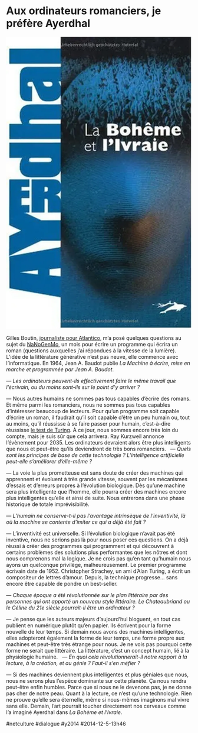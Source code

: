 # Aux ordinateurs romanciers, je préfère Ayerdhal

![](_i/ayerdhal.webp)

Gilles Boutin, [journaliste pour Atlantico](http://www.atlantico.fr/decryptage/balzac-xxieme-siecle-sera-t-logiciel-desormais-ordinateurs-ecrivent-romans-et-ne-ferons-bientot-plus-difference-thierry-crouzet-1889302.html), m’a posé quelques questions au sujet du [NaNoGenMo](https://github.com/dariusk/NaNoGenMo), un mois pour écrire un programme qui écrira un roman (questions auxquelles j’ai répondues à la vitesse de la lumière). L’idée de la littérature générative n’est pas neuve, elle commence avec l’informatique. En 1964, Jean A. Baudot publie *La Machine à écrire, mise en marche et programmée par Jean A. Baudot*.

— *Les ordinateurs peuvent-ils effectivement faire le même travail que l’écrivain, ou du moins sont-ils sur le point d’y arriver ?*

— Nous autres humains ne sommes pas tous capables d’écrire des romans. Et même parmi les romanciers, nous ne sommes pas tous capables d’intéresser beaucoup de lecteurs. Pour qu’un programme soit capable d’écrire un roman, il faudrait qu’il soit capable d’être un peu humain ou, tout au moins, qu’il réussisse à se faire passer pour humain, c’est-à-dire réussisse [le test de Turing](http://fr.wikipedia.org/wiki/Test_de_Turing). À ce jour, nous sommes encore très loin du compte, mais je suis sûr que cela arrivera. Ray Kurzweil annonce l’évènement pour 2035. Les ordinateurs devraient alors être plus intelligents que nous et peut-être qu’ils deviendront de très bons romanciers.
 
— *Quels sont les principes de base de cette technologie ? L’intelligence artificielle peut-elle s’améliorer d’elle-même ?*

— La voie la plus prometteuse est sans doute de créer des machines qui apprennent et évoluent à très grande vitesse, souvent par les mécanismes d’essais et d’erreurs propres à l’évolution biologique. Dès qu’une machine sera plus intelligente que l’homme, elle pourra créer des machines encore plus intelligentes qu’elle et ainsi de suite. Nous entrerons dans une phase historique de totale imprévisibilité.

— *L’humain ne conserve-t-il pas l’avantage intrinsèque de l’inventivité, là où la machine se contente d’imiter ce qui a déjà été fait ?*

— L’inventivité est universelle. Si l’évolution biologique n’avait pas été inventive, nous ne serions pas là pour nous poser ces questions. On a déjà réussi à créer des programmes qui programment et qui découvrent à certains problèmes des solutions plus performantes que les nôtres et dont nous comprenons mal la logique. Je ne crois pas qu’en tant qu’humain nous ayons un quelconque privilège, malheureusement. Le premier programme écrivain date de 1952. Christopher Strachey, un ami d’Alan Turing, a écrit un compositeur de lettres d’amour. Depuis, la technique progresse… sans encore être capable de pondre un best-seller.

— *Chaque époque a été révolutionnée sur le plan littéraire par des personnes qui ont apporté un nouveau style littéraire. Le Chateaubriand ou le Céline du 21e siècle pourrait-il être un ordinateur ?*

— Je pense que les auteurs majeurs d’aujourd’hui bloguent, en tout cas publient en numérique plutôt qu’en papier. Ils écrivent pour la forme nouvelle de leur temps. Si demain nous avons des machines intelligentes, elles adopteront également la forme de leur temps, une forme propre aux machines et peut-être très étrange pour nous. Je ne vois pas pourquoi cette forme ne serait que littéraire. La littérature, c’est un concept humain, lié à la physiologie humaine.
 
— *En quoi cela révolutionnerait-il notre rapport à la lecture, à la création, et au génie ? Faut-il s’en méfier ?*

— Si des machines deviennent plus intelligentes et plus géniales que nous, nous ne serons plus l’espèce dominante sur cette planète. Ça nous rendra peut-être enfin humbles. Parce que si nous ne le devenons pas, je ne donne pas cher de notre peau. Quant à la lecture, ce n’est qu’une technologie. Rien ne prouve qu’elle sera éternelle, même si nous-mêmes imaginons mal vivre sans elle. Demain, l’art pourrait toucher directement nos cerveaux comme l’a imaginé Ayerdhal dans *La Bohème et l’Ivraie*.



#netculture #dialogue #y2014 #2014-12-5-13h46
